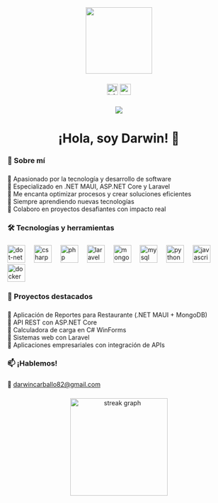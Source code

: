 <div align="center">
  <img height="150" src="https://media.giphy.com/media/M9gbBd9nbDrOTu1Mqx/giphy.gif"  />
</div>

###

<div align="center">
  <img src="https://img.shields.io/static/v1?message=LinkedIn&logo=linkedin&label=&color=0077B5&logoColor=white&labelColor=&style=for-the-badge" height="25" alt="linkedin logo"  />
  <img src="https://img.shields.io/static/v1?message=Gmail&logo=gmail&label=&color=D14836&logoColor=white&labelColor=&style=for-the-badge" height="25" alt="gmail logo"  />
</div>

###

<div align="center">
  <img src="https://visitor-badge.laobi.icu/badge?page_id=DarwinCarballo.DarwinCarballo&"  />
</div>

###

<h1 align="center">¡Hola, soy Darwin! 👋</h1>

###

<h3 align="left">🚀 Sobre mí</h3>

###

<p align="left">
🔹 Apasionado por la tecnología y desarrollo de software<br>
🔹 Especializado en .NET MAUI, ASP.NET Core y Laravel<br>
🔹 Me encanta optimizar procesos y crear soluciones eficientes<br>
🔹 Siempre aprendiendo nuevas tecnologías<br>
🔹 Colaboro en proyectos desafiantes con impacto real
</p>

###

<h3 align="left">🛠️ Tecnologías y herramientas</h3>

###

<div align="left">
  <img src="https://cdn.jsdelivr.net/gh/devicons/devicon/icons/dot-net/dot-net-original-wordmark.svg" height="40" alt="dot-net logo"  />
  <img width="12" />
  <img src="https://cdn.jsdelivr.net/gh/devicons/devicon/icons/csharp/csharp-original.svg" height="40" alt="csharp logo"  />
  <img width="12" />
  <img src="https://cdn.jsdelivr.net/gh/devicons/devicon/icons/php/php-original.svg" height="40" alt="php logo"  />
  <img width="12" />
  <img src="https://cdn.jsdelivr.net/gh/devicons/devicon/icons/laravel/laravel-plain-wordmark.svg" height="40" alt="laravel logo"  />
  <img width="12" />
  <img src="https://cdn.jsdelivr.net/gh/devicons/devicon/icons/mongodb/mongodb-original-wordmark.svg" height="40" alt="mongodb logo"  />
  <img width="12" />
  <img src="https://cdn.jsdelivr.net/gh/devicons/devicon/icons/mysql/mysql-original-wordmark.svg" height="40" alt="mysql logo"  />
  <img width="12" />
  <img src="https://cdn.jsdelivr.net/gh/devicons/devicon/icons/python/python-original.svg" height="40" alt="python logo"  />
  <img width="12" />
  <img src="https://cdn.jsdelivr.net/gh/devicons/devicon/icons/javascript/javascript-original.svg" height="40" alt="javascript logo"  />
  <img width="12" />
  <img src="https://cdn.jsdelivr.net/gh/devicons/devicon/icons/docker/docker-original-wordmark.svg" height="40" alt="docker logo"  />
</div>

###

<h3 align="left">📱 Proyectos destacados</h3>

###

<p align="left">
🔹 Aplicación de Reportes para Restaurante (.NET MAUI + MongoDB)<br>
🔹 API REST con ASP.NET Core<br>
🔹 Calculadora de carga en C# WinForms<br>
🔹 Sistemas web con Laravel<br>
🔹 Aplicaciones empresariales con integración de APIs
</p>

###

<h3 align="left">📫 ¡Hablemos!</h3>

###

<p align="left">
📧 <a href="mailto:darwincarballo82@gmail.com">darwincarballo82@gmail.com</a>
</p>

###

<div align="center">
  <img src="https://streak-stats.demolab.com?user=DarwinCarballo&locale=es&mode=daily&theme=dark&hide_border=false&border_radius=5&order=3" height="220" alt="streak graph"  />
</div>
